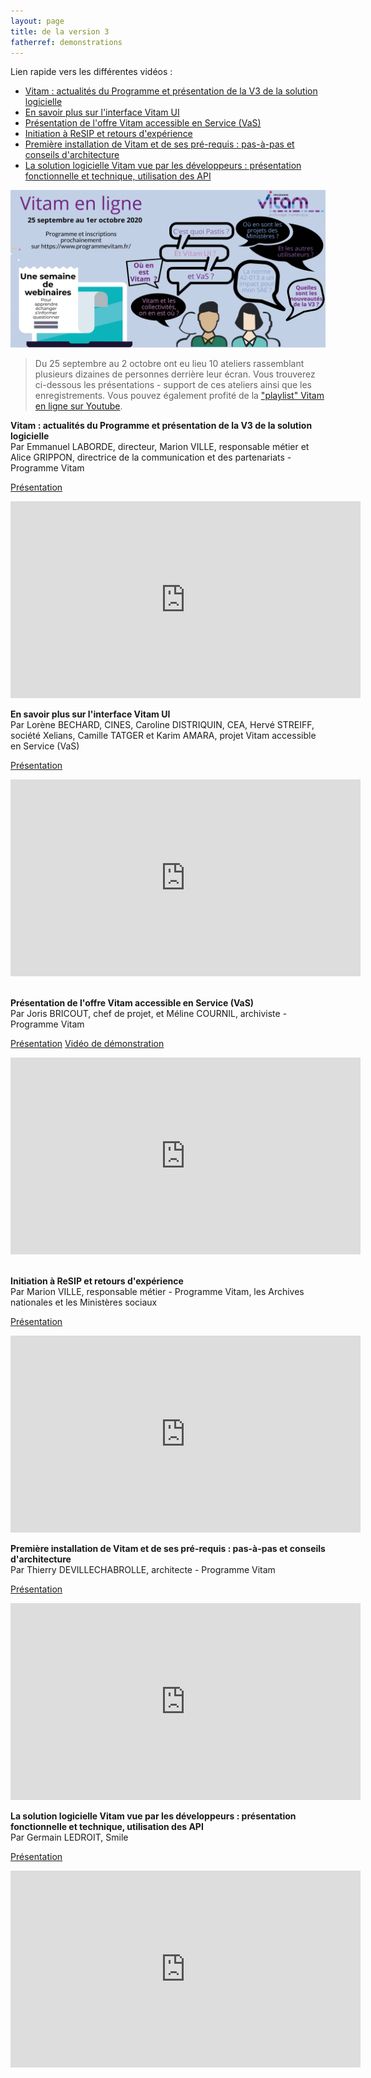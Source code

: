 ```yaml
---
layout: page
title: de la version 3
fatherref: demonstrations
---
```


Lien rapide vers les différentes vidéos :
* [Vitam : actualités du Programme et présentation de la V3 de la solution logicielle](#actu)
* [En savoir plus sur l'interface Vitam UI](#vitamUI)
* [Présentation de l'offre Vitam accessible en Service (VaS)](#VaS)
* [Initiation à ReSIP et retours d'expérience](#ReSIP)
* [Première installation de Vitam et de ses pré-requis : pas-à-pas et conseils d'architecture](#primoinstall)
* [La solution logicielle Vitam vue par les développeurs : présentation fonctionnelle et technique, utilisation des API](#dev)

![Logos](/public/images/evenement-v3.png)

> Du 25 septembre au 2 octobre ont eu lieu 10 ateliers rassemblant plusieurs dizaines de personnes derrière leur écran. Vous trouverez ci-dessous les présentations - support de ces ateliers ainsi que les enregistrements.
Vous pouvez également profité de la ["playlist" Vitam en ligne sur Youtube](https://www.youtube.com/playlist?list=PLQfLivYQ129yTFCYQhNPeFwmDkVihFIjX).


<a name="actu"></a>
**Vitam : actualités du Programme et présentation de la V3 de la solution logicielle**  
Par Emmanuel LABORDE, directeur, Marion VILLE, responsable métier et Alice GRIPPON, directrice de la communication et des partenariats - Programme Vitam

[Présentation](/ressources/RefCourant/20200925_Vitamenligne_presentation_v2.1.pdf)
<iframe width="560" height="315" src="https://www.youtube.com/embed/qEcOKmBAu7c" frameborder="0" allow="accelerometer; autoplay; clipboard-write; encrypted-media; gyroscope; picture-in-picture" allowfullscreen></iframe>


<a name="vitamUI"></a>
**En savoir plus sur l'interface Vitam UI**  
Par Lorène BECHARD, CINES, Caroline DISTRIQUIN, CEA, Hervé STREIFF, société Xelians, Camille TATGER et Karim AMARA, projet Vitam accessible en Service (VaS)

[Présentation](/ressources/RefCourant/20200928_Vitamenligne_VITAM_UI.pdf)
<iframe width="560" height="315" src="https://www.youtube.com/embed/t9lAx_-seAY" frameborder="0" allow="accelerometer; autoplay; clipboard-write; encrypted-media; gyroscope; picture-in-picture" allowfullscreen></iframe>


<a name="VaS"></a>  
**Présentation de l'offre Vitam accessible en Service (VaS)**  
Par Joris BRICOUT, chef de projet, et Méline COURNIL, archiviste - Programme Vitam

[Présentation](/ressources/RefCourant/20200928_Vitamenligne_VaS.pdf)
[Vidéo de démonstration](https://youtu.be/JVQ670VKzu0)
<iframe width="560" height="315" src="https://www.youtube.com/embed/LipoLJb_mBo" frameborder="0" allow="accelerometer; autoplay; clipboard-write; encrypted-media; gyroscope; picture-in-picture" allowfullscreen></iframe>
   

<a name="ReSIP"></a>   
**Initiation à ReSIP et retours d'expérience**  
Par Marion VILLE, responsable métier - Programme Vitam, les Archives nationales et les Ministères sociaux

[Présentation](/ressources/RefCourant/20200929_Vitamenligne_resip.pdf)
<iframe width="560" height="315" src="https://www.youtube.com/embed/Gg9Kqlf3yEY" frameborder="0" allow="accelerometer; autoplay; clipboard-write; encrypted-media; gyroscope; picture-in-picture" allowfullscreen></iframe>


<a name="primoinstall"></a> 
**Première installation de Vitam et de ses pré-requis : pas-à-pas et conseils d'architecture**  
Par Thierry DEVILLECHABROLLE, architecte - Programme Vitam

[Présentation](/ressources/RefCourant/20201001_VitamenLigne_primoinstall.pdf)
<iframe width="560" height="315" src="https://www.youtube.com/embed/zFuXVBd0Gw0" frameborder="0" allow="accelerometer; autoplay; clipboard-write; encrypted-media; gyroscope; picture-in-picture" allowfullscreen></iframe>

   
<a name="dev"></a>
**La solution logicielle Vitam vue par les développeurs : présentation fonctionnelle et technique, utilisation des API**  
Par Germain LEDROIT, Smile

[Présentation](/ressources/RefCourant/20201001_Vitamenligne_developpeurs.pdf)
<iframe width="560" height="315" src="https://www.youtube.com/embed/4dv6hJ2CWX4" frameborder="0" allow="accelerometer; autoplay; clipboard-write; encrypted-media; gyroscope; picture-in-picture" allowfullscreen></iframe>
